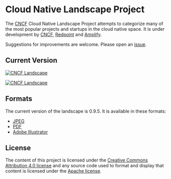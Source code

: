 # Cloud Native Landscape Project

The [CNCF](https://www.cncf.io) Cloud Native Landscape
Project attempts to categorize many of the most popular projects and
startups in the cloud native space. It is under development by
[CNCF](https://www.cncf.io), [Redpoint](https://www.redpoint.com/)
and [Amplify](http://www.amplifypartners.com).

Suggestions for improvements are welcome. Please open an
[issue](https://github.com/cncf/landscape/issues/new).

## Current Version

[![CNCF Landscape](landscape/CloudNativeLandscape_v0.9.5_cncf.jpg)](https://raw.githubusercontent.com/cncf/landscape/master/landscape/CloudNativeLandscape_v0.9.5_cncf.jpg)

[![CNCF Landscape](landscape/CloudNativeLandscape_v0.9.5.jpg)](https://raw.githubusercontent.com/cncf/landscape/master/landscape/CloudNativeLandscape_v0.9.5.jpg)

## Formats

The current version of the landscape is 0.9.5. It is available in these formats:

* [JPEG](landscape/CloudNativeLandscape_v0.9.5.jpg)
* [PDF](landscape/CloudNativeLandscape_v0.9.5.pdf)
* [Adobe Illustrator](landscape/CloudNativeLandscape_v0.9.5.ai)

## License

The content of this project is licensed under the
[Creative Commons Attribution 4.0 license](https://creativecommons.org/licenses/by/4.0/)
and any source code used to format and display that content is licensed under
the [Apache license](LICENSE).

